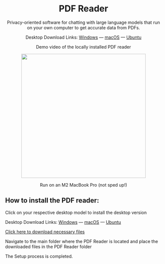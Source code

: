 <h1 align="center">PDF Reader</h1>
<p align="center">Privacy-oriented software for chatting with large language models that run on your own computer to get accurate data from PDFs.</p>

<p align="center">
  Desktop Download Links: <a href="https://gpt4all.io/installers/gpt4all-installer-win64.exe">Windows</a> &mdash; <a href="https://gpt4all.io/installers/gpt4all-installer-darwin.dmg">macOS</a> &mdash; <a href="https://gpt4all.io/installers/gpt4all-installer-linux.run">Ubuntu</a>
</p>

<p align="center">Demo video of the locally installed PDF reader</p>

<p align="center">
  <img width="auto" height="400" src="https://github.com/nomic-ai/gpt4all/assets/14168726/495fce3e-769b-4e5a-a394-99f072ac4d29">
</p>
<p align="center">
Run on an M2 MacBook Pro (not sped up!)
</p>

<h2>How to install the PDF reader:</h2>
<p>Click on your respective desktop model to install the desktop version</p>
<p>
  Desktop Download Links: <a href="https://gpt4all.io/installers/gpt4all-installer-win64.exe">Windows</a> &mdash; <a href="https://gpt4all.io/installers/gpt4all-installer-darwin.dmg">macOS</a> &mdash; <a href="https://gpt4all.io/installers/gpt4all-installer-linux.run">Ubuntu</a>
</p>

<a href="https://www.dropbox.com/scl/fo/wsnh2cuvdpxng0afrycht/ABLHmYNnFyPPssY9Oot6w5E?rlkey=jupahueoa1u7tn1mkds40i02c&st=utxvct11&dl=0">Click here to download necessary files</a>

<p>Navigate to the main folder where the PDF Reader is located and place the downloaded files in the PDF Reader folder</p>

<p>The Setup process is completed.</p>
